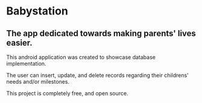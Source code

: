 # Babystation
## The app dedicated towards making parents' lives easier.

This android application was created to showcase database implementation.

The user can insert, update, and delete records regarding their childrens' needs and/or milestones.

This project is completely free, and open source.
